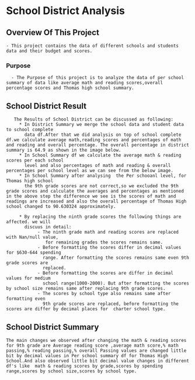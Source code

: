 # School District Analysis

## Overview Of This Project
    - This project contains the data of different schools and students data and their budget and scores.

### Purpose 
      - The Purpose of this project is to analyze the data of per school summary of data like average math and reading scores,overall percentage scores and Thomas high school summary.
## School District  Result
       The Results of School District can be discussed as following:
         * In District Summary we merge the school data and student data to school complete   
           data df.After that we did analysis on top of school complete df.we calculate average math,reading scores and percentages of math and reading and overall percentage. The overall percentage in district summary is 64.9 as shown in the image below.
         * In School Summary df we calculate the average math & reading scores per each school  
           level and also percentages of math and reading & overall percentages per school level as we can see from the below image.
         * In School Summary after analysing  the Per schooanl level, for Thomas high school  
           the 9th grade scores are not correct,so we excluded the 9th grade scores and calculate the averages and percentages as mentioned in the above step the difference we see is the scores of math and readings are increased and also the overall percentage of Thomas High school changed to 90.630324 approximately.

         * By replacing the ninth grade scores the following things are affected. we will
           discuus in detail:      
                - The ninth grade math and reading scores are replaced with Nan/null value, 
                   for remaining grades the scores remains same. 
                - Before formatting the scores differ in decimal values for $630-644 spending 
                  range. After formatting the scores remains same even 9th grade scores are 
                  replaced.
                - Before formatting the scores are differ in decimal values for medium       
                  school range(1000-2000). But after formatting the scores by school size remains same after replacing 9th grade scores.
                - The scores by school type also remains same after formatting even  
                  9th grade scores are replaced, before formatting the scores are differ by decimal places for  charter school type.           

## School District Summary
    The main changes we observed after changing the math & reading scores for 9th grade are Average reading score ,average math score,% math passing,% reading passing,% overall Passing values are changed little bit by decimal values in Per school summary df for Thomas High School.And also observed little bit decimal value changes in different df's like  math & reading scores by grade,scores by spending range,scores by school size,scores by school type.